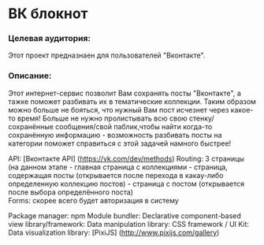 # ВК блокнот 

### Целевая аудитория:
Этот проект предназнаен для пользователей "Вконтакте".


### Описание:
Этот интернет-сервис позволит Вам сохранять посты "Вконтакте", а тажке поможет разбивать их в тематические коллекции. 
Таким образом можно больше не бояться, что нужный Вам пост исчезнет через какое-то время! Больше не нужно пролистывать всю свою стенку/сохранённые сообщения/свой паблик,чтобы найти когда-то сохранённую информацию - возможность разбивать посты на категории поможет справиться с этой задачей намного быстрее!

API: [Вконтакте API] (https://vk.com/dev/methods)
Routing: 3 страницы (на данном этапе
         - главная страница с коллекциями
         - страница, содержащая посты (открывается после перехода в какау-либо определенную коллекцию постов)
         - страница с постом (открывается после выбора определённого поста)         
Forms: скорее всего будет авторизация в систему

Package manager: npm
Module bundler: 
Declarative component-based view library/framework: 
Data manipulation library:
CSS framework / UI Kit:
Data visualization library: [PixiJS] (http://www.pixijs.com/gallery)


